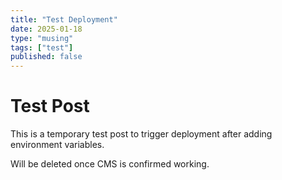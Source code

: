```yaml
---
title: "Test Deployment"
date: 2025-01-18
type: "musing"
tags: ["test"]
published: false
---
```


# Test Post

This is a temporary test post to trigger deployment after adding environment variables.

Will be deleted once CMS is confirmed working.